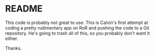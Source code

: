 # README

This code is probably not great to use.  This is Calvin's first attempt at coding a pretty rudimentary app on RoR and pushing the code to a Git repository.  He's going to trash all of this, so you probably don't want it either.

Thanks.
